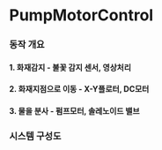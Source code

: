# PumpMotorControl
### 동작 개요      
#### 1. 화재감지 - 불꽃 감지 센서, 영상처리      
#### 2. 화재지점으로 이동 - X-Y플로터, DC모터   
#### 3. 물을 분사 - 펌프모터, 솔레노이드 밸브   




   
   
     
     
     
### 시스템 구성도   

 

